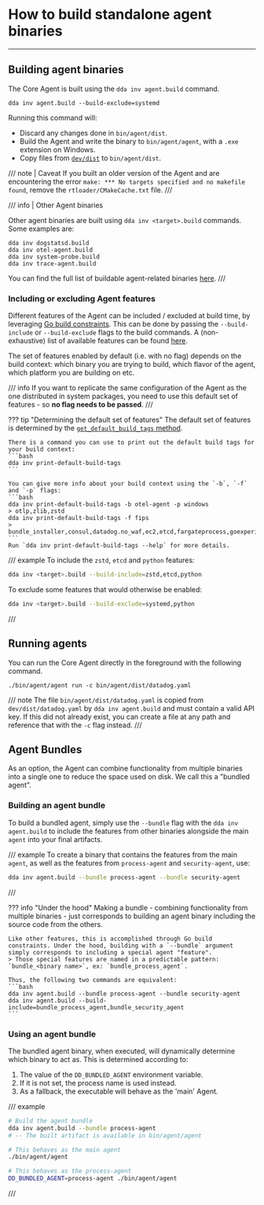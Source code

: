 # How to build standalone agent binaries

-----

## Building agent binaries

The Core Agent is built using the `dda inv agent.build` command.

```
dda inv agent.build --build-exclude=systemd
```

Running this command will:

- Discard any changes done in `bin/agent/dist`.
- Build the Agent and write the binary to `bin/agent/agent`, with a `.exe` extension on Windows.
- Copy files from [`dev/dist`](https://github.com/DataDog/datadog-agent/blob/main/dev/dist/README.md) to `bin/agent/dist`.

/// note | Caveat
If you built an older version of the Agent and are encountering the error `make: *** No targets specified and no makefile found`, remove the `rtloader/CMakeCache.txt` file.
///

/// info | Other Agent binaries

Other agent binaries are built using `dda inv <target>.build` commands. Some examples are:

```
dda inv dogstatsd.build
dda inv otel-agent.build
dda inv system-probe.build
dda inv trace-agent.build
```

You can find the full list of buildable agent-related binaries [here](../../reference/builds/components.md#agent-binaries).
///

### Including or excluding Agent features

Different features of the Agent can be included / excluded at build time, by leveraging [Go build constraints](https://pkg.go.dev/cmd/go#hdr-Build_constraints). This can be done by passing the `--build-include` or `--build-exclude` flags to the build commands. A (non-exhaustive) list of available features can be found [here](../../reference/builds/components.md#agent-features).

The set of features enabled by default (i.e. with no flag) depends on the build context: which binary you are trying to build, which flavor of the agent, which platform you are building on etc.

/// info
If you want to replicate the same configuration of the Agent as the one distributed in system packages, you need to use this default set of features - so **no flag needs to be passed**.
///

??? tip "Determining the default set of features"
    The default set of features is determined by the [`get_default_build_tags` method](https://github.com/DataDog/datadog-agent/blob/main/ACIX-1018-migrate-build-resource-page/tasks/build_tags.py#L394).

    There is a command you can use to print out the default build tags for your build context:
    ```bash
    dda inv print-default-build-tags
    ```

    You can give more info about your build context using the `-b`, `-f` and `-p` flags:
    ```bash
    dda inv print-default-build-tags -b otel-agent -p windows
    > otlp,zlib,zstd
    dda inv print-default-build-tags -f fips
    > bundle_installer,consul,datadog.no_waf,ec2,etcd,fargateprocess,goexperiment.systemcrypto,grpcnotrace,jmx,kubeapiserver,kubelet,ncm,oracle,orchestrator,otlp,python,requirefips,trivy_no_javadb,zk,zlib,zstd
    ```
    Run `dda inv print-default-build-tags --help` for more details.

/// example
To include the `zstd`, `etcd` and `python` features:
```bash
dda inv <target>.build --build-include=zstd,etcd,python
```

To exclude some features that would otherwise be enabled:
```bash
dda inv <target>.build --build-exclude=systemd,python
```
///

## Running agents

You can run the Core Agent directly in the foreground with the following command.

```
./bin/agent/agent run -c bin/agent/dist/datadog.yaml
```

/// note
The file `bin/agent/dist/datadog.yaml` is copied from `dev/dist/datadog.yaml` by `dda inv agent.build` and must contain a valid API key. If this did not already exist, you can create a file at any path and reference that with the `-c` flag instead.
///

## Agent Bundles
As an option, the Agent can combine functionality from multiple binaries into a single one to reduce the space used on disk. We call this a "bundled agent".


### Building an agent bundle

To build a bundled agent, simply use the `--bundle` flag with the `dda inv agent.build` to include the features from other binaries alongside the main `agent` into your final artifacts.

/// example
To create a binary that contains the features from the main `agent`, as well as the features from `process-agent` and `security-agent`, use:
```bash
dda inv agent.build --bundle process-agent --bundle security-agent
```
///

??? info "Under the hood"
    Making a bundle - combining functionality from multiple binaries - just corresponds to building an agent binary including the source code from the others.

    Like other features, this is accomplished through Go build constraints. Under the hood, building with a `--bundle` argument simply corresponds to including a special agent "feature".
    > Those special features are named in a predictable pattern: `bundle_<binary name>`, ex: `bundle_process_agent`.

    Thus, the following two commands are equivalent:
    ```bash
    dda inv agent.build --bundle process-agent --bundle security-agent
    dda inv agent.build --build-include=bundle_process_agent,bundle_security_agent
    ```

### Using an agent bundle

The bundled agent binary, when executed, will dynamically determine which binary to act as. This is determined according to:

1. The value of the `DD_BUNDLED_AGENT` environment variable.
1. If it is not set, the process name is used instead.
1. As a fallback, the executable will behave as the 'main' Agent.


/// example
```bash
# Build the agent bundle
dda inv agent.build --bundle process-agent
# -- The built artifact is available in bin/agent/agent

# This behaves as the main agent
./bin/agent/agent

# This behaves as the process-agent
DD_BUNDLED_AGENT=process-agent ./bin/agent/agent
```
///
